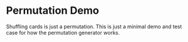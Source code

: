 # Permutation Demo

Shuffling cards is just a permutation. This is just a minimal demo
and test case for how the permutation generator works.
